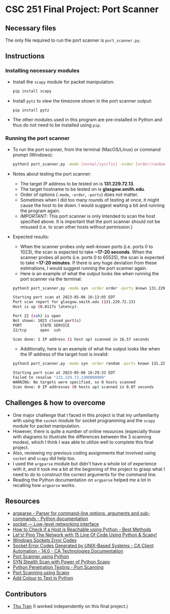 # CSC 251 Final Project: Port Scanner

## Necessary files

The only file required to run the port scanner is `port_scanner.py`.

## Instructions

### Installing necessary modules

- Install the `scapy` module for packet manipulation:

  ```bash
  pip install scapy
  ```

- Install `pytz` to view the timezone shown in the port scanner output:

  ```bash
  pip install pytz
  ```

- The other modules used in this program are pre-installed in Python and thus do not need to be installed using `pip`.

### Running the port scanner

- To run the port scanner, from the terminal (MacOS/Linux) or command prompt (Windows):

  ```bash
  python3 port_scanner.py -mode [normal/syn/fin] -order [order/random] -ports [all/known] [ip_address]
  ```

- Notes about testing the port scanner:

  - The target IP address to be tested on is **131.229.72.13**.
  - The target hostname to be tested on is **glasgow.smith.edu**.
  - Order of options (`-mode`, `-order`, `-ports`) does not matter.
  - Sometimes when I did too many rounds of testing at once, it might cause the host to be down. I would suggest waiting a bit and running the program again.
  - _IMPORTANT_: This port scanner is only intended to scan the host specified above. It is important that the port scanner should not be misused (i.e. to scan other hosts without permission.)

- Expected results:

  - When the scanner probes only well-known ports (i.e. ports 0 to 1023), the scan is expected to take **~17-20 seconds**. When the scanner probes all ports (i.e. ports 0 to 65525), the scan is expected to take **~17-20 minutes**. If there is any huge deviation from these estimations, I would suggest running the port scanner again.
  - Here is an example of what the output looks like when running the port scanner via the terminal:

  ```bash
  python3 port_scanner.py -mode syn -order order -ports known 131.229.72.13
  ```

  ```bash
  Starting port scan at 2023-05-06 16:13:05 EDT
  Port scan report for glasgow.smith.edu (131.229.72.13)
  Host is up (0.0117s latency).
  
  Port 22 (ssh) is open
  Not shown: 1023 closed port(s)
  PORT        STATE SERVICE
  22/tcp      open  ssh

  Scan done: 1 IP address (1 host up) scanned in 16.57 seconds
  ```

  - Additionally, here is an example of what the output looks like when the IP address of the target host is invalid:

  ```bash
  python3 port_scanner.py -mode syn -order random -ports known 131.229.72.1300000000
  ```

  ```bash
  Starting port scan at 2023-05-06 16:29:33 EDT
  Failed to resolve "131.229.72.1300000000"
  WARNING: No targets were specified, so 0 hosts scanned
  Scan done: 0 IP addresses (0 hosts up) scanned in 0.07 seconds
  ```

## Challenges & how to overcome

- One major challenge that I faced in this project is that my unfamiliarity with using the `socket` module for socket programming and the `scapy` module for packet manipulation.
- However, there is quite a number of online resources (especially those with diagrams to illustrate the differences between the 3 scanning modes), which I think I was able to utilize well to complete this final project.
- Also, reviewing my previous coding assignments that involved using `socket` and `scapy` did help too.
- I used the `argparse` module but didn't have a whole lot of experience with it, and it took me a bit at the beginning of the project to grasp what I need to do to construct the correct arguments for the command line.
- Reading the Python documentation on `argparse` helped me a lot in recalling how `argparse` works.

## Resources

- [argparse - Parser for command-line options, arguments and sub-commands - Python documentation](https://docs.python.org/3/library/argparse.html)
- [socket — Low-level networking interface](https://docs.python.org/3/library/socket.html)
- [How to Check if a Host is Reachable using Python - Best Methods](https://copyprogramming.com/howto/how-to-check-if-a-host-is-reachable-using-python-best-methods)
- [Let's! Ping The Network with 15 Line Of Code Using Python & Scapy!](https://dev.to/powerexploit/let-s-ping-the-network-with-python-scapy-5g18)
- [Windows Sockets Error Codes](https://learn.microsoft.com/en-us/windows/win32/winsock/windows-sockets-error-codes-2)
- [Socket Error Codes Generated by UNIX-Based Systems - CA Client Automation - 14.0 - CA Technologies Documentation](https://techdocs.broadcom.com/us/en/ca-enterprise-software/business-management/clarity-client-automation/14-0/dsm-messages/data-transport-services-messages/socket-errors/socket-error-codes-generated-by-unix-based-systems.html)
- [Port Scanner using Python](https://www.geeksforgeeks.org/port-scanner-using-python/)
- [SYN Stealth Scan with Power of Python Scapy](https://dev.to/powerexploit/syn-stealth-scan-with-power-of-python-scapy-58aj)
- [Python Penetration Testing - Port Scanning](https://www.oreilly.com/library/view/python-penetration-testing/9781789138962/9f389f41-4489-4628-a61f-969eea3aae8c.xhtml)
- [Port Scanning using Scapy](https://resources.infosecinstitute.com/topic/port-scanning-using-scapy/)
- [Add Colour to Text in Python](https://ozzmaker.com/add-colour-to-text-in-python/)

## Contributors

- [Thu Tran](https://github.com/thuntran) (I worked independently on this final project.)
